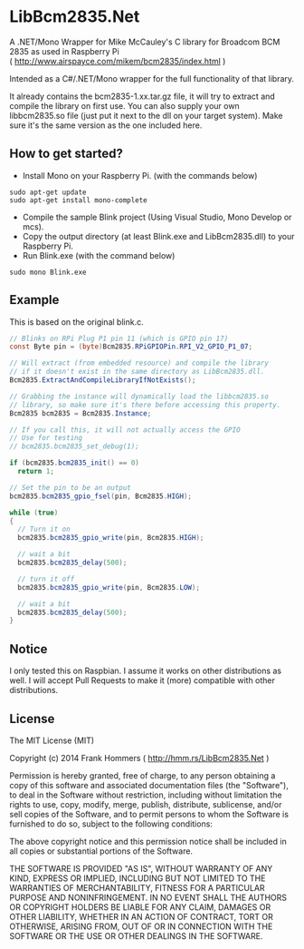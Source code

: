 LibBcm2835.Net
==============

A .NET/Mono Wrapper for Mike McCauley's C library for Broadcom BCM 2835 as used in Raspberry Pi  
( http://www.airspayce.com/mikem/bcm2835/index.html )

Intended as a C#/.NET/Mono wrapper for the full functionality of that library.  

It already contains the bcm2835-1.xx.tar.gz file, it will try to extract and compile the library on first use. 
You can also supply your own libbcm2835.so file (just put it next to the dll on your target system). Make sure it's the same version as the one included here.


How to get started?
-------------------

* Install Mono on your Raspberry Pi. (with the commands below)
```
sudo apt-get update
sudo apt-get install mono-complete
```
* Compile the sample Blink project (Using Visual Studio, Mono Develop or mcs).
* Copy the output directory (at least Blink.exe and LibBcm2835.dll) to your Raspberry Pi.  
* Run Blink.exe (with the command below)
```
sudo mono Blink.exe
```

Example
-------
This is based on the original blink.c.
```C#
// Blinks on RPi Plug P1 pin 11 (which is GPIO pin 17)
const Byte pin = (byte)Bcm2835.RPiGPIOPin.RPI_V2_GPIO_P1_07;

// Will extract (from embedded resource) and compile the library 
// if it doesn't exist in the same directory as LibBcm2835.dll.
Bcm2835.ExtractAndCompileLibraryIfNotExists();

// Grabbing the instance will dynamically load the libbcm2835.so 
// library, so make sure it's there before accessing this property.
Bcm2835 bcm2835 = Bcm2835.Instance;

// If you call this, it will not actually access the GPIO
// Use for testing
// bcm2835.bcm2835_set_debug(1);

if (bcm2835.bcm2835_init() == 0)
  return 1;

// Set the pin to be an output
bcm2835.bcm2835_gpio_fsel(pin, Bcm2835.HIGH);

while (true)
{
  // Turn it on
  bcm2835.bcm2835_gpio_write(pin, Bcm2835.HIGH);

  // wait a bit
  bcm2835.bcm2835_delay(500);

  // turn it off
  bcm2835.bcm2835_gpio_write(pin, Bcm2835.LOW);

  // wait a bit
  bcm2835.bcm2835_delay(500);
}
```

Notice
------
I only tested this on Raspbian. I assume it works on other distributions as well.
I will accept Pull Requests to make it (more) compatible with other distributions.


License
-------
The MIT License (MIT)

Copyright (c) 2014 Frank Hommers ( http://hmm.rs/LibBcm2835.Net )

Permission is hereby granted, free of charge, to any person obtaining a copy
of this software and associated documentation files (the "Software"), to deal
in the Software without restriction, including without limitation the rights
to use, copy, modify, merge, publish, distribute, sublicense, and/or sell
copies of the Software, and to permit persons to whom the Software is
furnished to do so, subject to the following conditions:

The above copyright notice and this permission notice shall be included in all
copies or substantial portions of the Software.

THE SOFTWARE IS PROVIDED "AS IS", WITHOUT WARRANTY OF ANY KIND, EXPRESS OR
IMPLIED, INCLUDING BUT NOT LIMITED TO THE WARRANTIES OF MERCHANTABILITY,
FITNESS FOR A PARTICULAR PURPOSE AND NONINFRINGEMENT. IN NO EVENT SHALL THE
AUTHORS OR COPYRIGHT HOLDERS BE LIABLE FOR ANY CLAIM, DAMAGES OR OTHER
LIABILITY, WHETHER IN AN ACTION OF CONTRACT, TORT OR OTHERWISE, ARISING FROM,
OUT OF OR IN CONNECTION WITH THE SOFTWARE OR THE USE OR OTHER DEALINGS IN THE
SOFTWARE.
